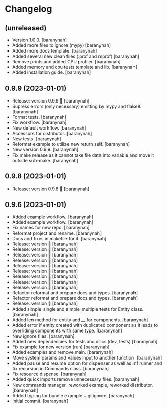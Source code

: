 Changelog
=========


(unreleased)
------------
- Version 1.0.0. [baranynah]
- Added more files to ignore (mypy) [baranynah]
- Added more docs template. [baranynah]
- Added several new clean files (.prof and mprof) [baranynah]
- Remove prints and added CPU profiler. [baranynah]
- Added memory and cpu tests template and lib. [baranynah]
- Added installation guide. [baranynah]


0.9.9 (2023-01-01)
------------------
- Release: version 0.9.9 🚀 [baranynah]
- Supress errors (only necessary) emitting by mypy and flake8.
  [baranynah]
- Format tests. [baranynah]
- Fix workflow. [baranynah]
- New default workflow. [baranynah]
- Accessors for distributor. [baranynah]
- New tests. [baranynah]
- Reformat example to utilize new return self. [baranynah]
- New version 0.9.9. [baranynah]
- Fix make release as it cannot take file data into variable and move it
  outside sub-make. [baranynah]


0.9.8 (2023-01-01)
------------------
- Release: version 0.9.8 🚀 [baranynah]


0.9.6 (2023-01-01)
------------------
- Added example workflow. [baranynah]
- Added example workflow. [baranynah]
- Fix names for new repo. [baranynah]
- Reformat project and rename. [baranynah]
- Docs and fixes in makefile for it. [baranynah]
- Release: version  🚀 [baranynah]
- Release: version  🚀 [baranynah]
- Release: version  🚀 [baranynah]
- Release: version  🚀 [baranynah]
- Release: version  🚀 [baranynah]
- Release: version  🚀 [baranynah]
- Release: version  🚀 [baranynah]
- Release: version  🚀 [baranynah]
- Release: version  🚀 [baranynah]
- Refactor reformat and prepare docs and types. [baranynah]
- Refactor reformat and prepare docs and types. [baranynah]
- Release: version  🚀 [baranynah]
- Added simple_single and simple_multiple tests for Entity class.
  [baranynah]
- Added len method for entity and __ for components. [baranynah]
- Added error if entity created with duplicated component as it leads to
  overriding components with same type. [baranynah]
- New ignore files. [baranynah]
- Added new dependencies for tests and docs (dev, tests) [baranynah]
- Fix example for new version (run) [baranynah]
- Added examples and remove main. [baranynah]
- Move system params and values input to another function. [baranynah]
- Added pause and resume option for dispenser as well as inf runner and
  fix recursion in Commands class. [baranynah]
- Fix resource dispense. [baranynah]
- Added quick imports remove unnecessary files. [baranynah]
- New commands manager, reworked example, reworked distributor.
  [baranynah]
- Added typing for bundle example + gitignore. [baranynah]
- Initial commit. [baranynah]


